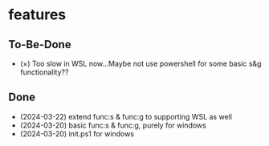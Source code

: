 # features

## To-Be-Done
+ (×) Too slow in WSL now...Maybe not use powershell for some basic s&g functionality??

## Done
+ (2024-03-22) extend func:s & func:g to supporting WSL as well
+ (2024-03-20) basic func:s & func:g, purely for windows
+ (2024-03-20) init.ps1 for windows

